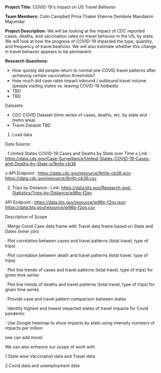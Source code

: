 **Project Title:**
COVID-19's Impact on US Travel Behavior

**Team Members:**
Colin Campbell
Prina Thaker
Etienne Dembele
Mandakini Majumdar

**Project Description:**
We will be looking at the impact of CDC reported cases, deaths, and vaccination rates on travel behavior in the US, by state. We will look at how the progress of COVID-19 impacted the type, quantity, and frequency of travel beahvior. We will also estimate whether this change in travel behavior appears to be permanent.

**Research Questions:**
- How quickly did people return to normal pre-COVID travel patterns after achieving certain vaccination thresholds?
- How much did case rates impact inbound / outbound travel volume (people visiting states vs. leaving COVID-19 hotbeds)
- TBD
- TBD


Datasets:
- CDC COVID Dataset (time series of cases, deaths, etc. by state and metro area)
- Travel Dataset TBD

1. Load data

Data Source:

· 1.United States COVID-19 Cases and Deaths by State over Time o Link : https://data.cdc.gov/Case-Surveillance/United-States-COVID-19-Cases-and-Deaths-by-State-o/9mfq-cb36

o API Endpoint : https://data.cdc.gov/resource/9mfq-cb36.json · https://data.cdc.gov/resource/9mfq-cb36.csv

2. Trips by Distance : Link: https://data.bts.gov/Research-and-Statistics/Trips-by-Distance/w96p-f2qv

API Endpoint : https://data.bts.gov/resource/w96p-f2qv.json https://data.bts.gov/resource/w96p-f2qv.csv

Description of Scope


· Merge Covid Case data frame with Travel data frame based on State and Dates (inner join)

· Plot correlation between cases and travel patterns (total travel, type of trips)

· Plot correlation between death and travel patterns (total travel, type of trips)

· Plot line trends of cases and travel patterns (total travel, type of trips) for given time series

· Plot line trends of deaths and travel patterns (total travel, type of trips) for given time series

· Provide case and travel pattern comparison between states

· Identify highest and lowest impacted states of travel impacts for Covid pandemic

· Use Google heatmap to show impacts by state using intensity numbers of impacts per million

(we can add more)

We can also enhance our scope of work with

1.State wise Vaccination data and Travel data

2.Covid data and unemployment data